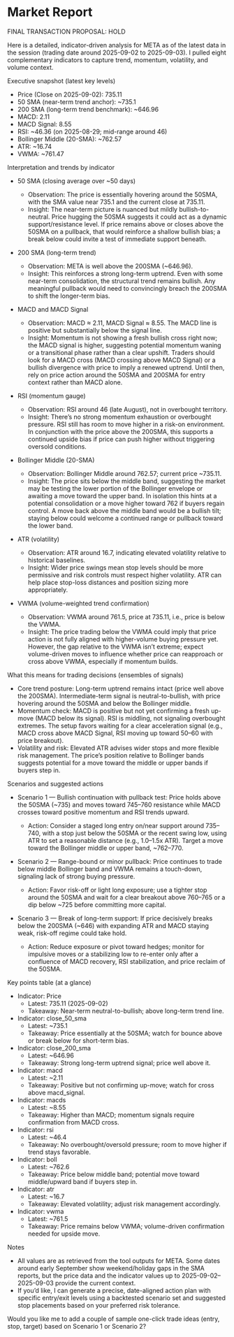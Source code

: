 # Market Report

 FINAL TRANSACTION PROPOSAL: HOLD

Here is a detailed, indicator-driven analysis for META as of the latest data in the session (trading date around 2025-09-02 to 2025-09-03). I pulled eight complementary indicators to capture trend, momentum, volatility, and volume context.

Executive snapshot (latest key levels)
- Price (Close on 2025-09-02): 735.11
- 50 SMA (near-term trend anchor): ~735.1
- 200 SMA (long-term trend benchmark): ~646.96
- MACD: 2.11
- MACD Signal: 8.55
- RSI: ~46.36 (on 2025-08-29; mid-range around 46)
- Bollinger Middle (20-SMA): ~762.57
- ATR: ~16.74
- VWMA: ~761.47

Interpretation and trends by indicator
- 50 SMA (closing average over ~50 days)
  - Observation: The price is essentially hovering around the 50SMA, with the SMA value near 735.1 and the current close at 735.11.
  - Insight: The near-term picture is nuanced but mildly bullish-to-neutral. Price hugging the 50SMA suggests it could act as a dynamic support/resistance level. If price remains above or closes above the 50SMA on a pullback, that would reinforce a shallow bullish bias; a break below could invite a test of immediate support beneath.

- 200 SMA (long-term trend)
  - Observation: META is well above the 200SMA (~646.96).
  - Insight: This reinforces a strong long-term uptrend. Even with some near-term consolidation, the structural trend remains bullish. Any meaningful pullback would need to convincingly breach the 200SMA to shift the longer-term bias.

- MACD and MACD Signal
  - Observation: MACD ≈ 2.11, MACD Signal ≈ 8.55. The MACD line is positive but substantially below the signal line.
  - Insight: Momentum is not showing a fresh bullish cross right now; the MACD signal is higher, suggesting potential momentum waning or a transitional phase rather than a clear upshift. Traders should look for a MACD cross (MACD crossing above MACD Signal) or a bullish divergence with price to imply a renewed uptrend. Until then, rely on price action around the 50SMA and 200SMA for entry context rather than MACD alone.

- RSI (momentum gauge)
  - Observation: RSI around 46 (late August), not in overbought territory.
  - Insight: There’s no strong momentum exhaustion or overbought pressure. RSI still has room to move higher in a risk-on environment. In conjunction with the price above the 200SMA, this supports a continued upside bias if price can push higher without triggering oversold conditions.

- Bollinger Middle (20-SMA)
  - Observation: Bollinger Middle around 762.57; current price ~735.11.
  - Insight: The price sits below the middle band, suggesting the market may be testing the lower portion of the Bollinger envelope or awaiting a move toward the upper band. In isolation this hints at a potential consolidation or a move higher toward 762 if buyers regain control. A move back above the middle band would be a bullish tilt; staying below could welcome a continued range or pullback toward the lower band.

- ATR (volatility)
  - Observation: ATR around 16.7, indicating elevated volatility relative to historical baselines.
  - Insight: Wider price swings mean stop levels should be more permissive and risk controls must respect higher volatility. ATR can help place stop-loss distances and position sizing more appropriately.

- VWMA (volume-weighted trend confirmation)
  - Observation: VWMA around 761.5, price at 735.11, i.e., price is below the VWMA.
  - Insight: The price trading below the VWMA could imply that price action is not fully aligned with higher-volume buying pressure yet. However, the gap relative to the VWMA isn’t extreme; expect volume-driven moves to influence whether price can reapproach or cross above VWMA, especially if momentum builds.

What this means for trading decisions (ensembles of signals)
- Core trend posture: Long-term uptrend remains intact (price well above the 200SMA). Intermediate-term signal is neutral-to-bullish, with price hovering around the 50SMA and below the Bollinger middle.
- Momentum check: MACD is positive but not yet confirming a fresh up-move (MACD below its signal). RSI is middling, not signaling overbought extremes. The setup favors waiting for a clear acceleration signal (e.g., MACD cross above MACD Signal, RSI moving up toward 50–60 with price breakout).
- Volatility and risk: Elevated ATR advises wider stops and more flexible risk management. The price’s position relative to Bollinger bands suggests potential for a move toward the middle or upper bands if buyers step in.

Scenarios and suggested actions
- Scenario 1 — Bullish continuation with pullback test: Price holds above the 50SMA (~735) and moves toward 745–760 resistance while MACD crosses toward positive momentum and RSI trends upward.
  - Action: Consider a staged long entry on/near support around 735–740, with a stop just below the 50SMA or the recent swing low, using ATR to set a reasonable distance (e.g., 1.0–1.5x ATR). Target a move toward the Bollinger middle or upper band, ~762–770.

- Scenario 2 — Range-bound or minor pullback: Price continues to trade below middle Bollinger band and VWMA remains a touch-down, signaling lack of strong buying pressure.
  - Action: Favor risk-off or light long exposure; use a tighter stop around the 50SMA and wait for a clear breakout above 760–765 or a dip below ~725 before committing more capital.

- Scenario 3 — Break of long-term support: If price decisively breaks below the 200SMA (~646) with expanding ATR and MACD staying weak, risk-off regime could take hold.
  - Action: Reduce exposure or pivot toward hedges; monitor for impulsive moves or a stabilizing low to re-enter only after a confluence of MACD recovery, RSI stabilization, and price reclaim of the 50SMA.

Key points table (at a glance)
- Indicator: Price
  - Latest: 735.11 (2025-09-02)
  - Takeaway: Near-term neutral-to-bullish; above long-term trend line.
- Indicator: close_50_sma
  - Latest: ~735.1
  - Takeaway: Price essentially at the 50SMA; watch for bounce above or break below for short-term bias.
- Indicator: close_200_sma
  - Latest: ~646.96
  - Takeaway: Strong long-term uptrend signal; price well above it.
- Indicator: macd
  - Latest: ~2.11
  - Takeaway: Positive but not confirming up-move; watch for cross above macd_signal.
- Indicator: macds
  - Latest: ~8.55
  - Takeaway: Higher than MACD; momentum signals require confirmation from MACD cross.
- Indicator: rsi
  - Latest: ~46.4
  - Takeaway: No overbought/oversold pressure; room to move higher if trend stays favorable.
- Indicator: boll
  - Latest: ~762.6
  - Takeaway: Price below middle band; potential move toward middle/upward band if buyers step in.
- Indicator: atr
  - Latest: ~16.7
  - Takeaway: Elevated volatility; adjust risk management accordingly.
- Indicator: vwma
  - Latest: ~761.5
  - Takeaway: Price remains below VWMA; volume-driven confirmation needed for upside move.

Notes
- All values are as retrieved from the tool outputs for META. Some dates around early September show weekend/holiday gaps in the SMA reports, but the price data and the indicator values up to 2025-09-02–2025-09-03 provide the current context.
- If you’d like, I can generate a precise, date-aligned action plan with specific entry/exit levels using a backtested scenario set and suggested stop placements based on your preferred risk tolerance.

Would you like me to add a couple of sample one-click trade ideas (entry, stop, target) based on Scenario 1 or Scenario 2?
